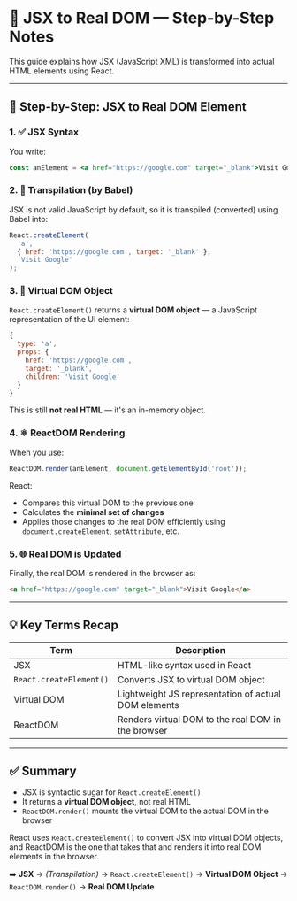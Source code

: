 # 🧩 JSX to Real DOM — Step-by-Step Notes

This guide explains how JSX (JavaScript XML) is transformed into actual HTML elements using React.

---

## 🔄 Step-by-Step: JSX to Real DOM Element

### 1. ✅ JSX Syntax

You write:
```jsx
const anElement = <a href="https://google.com" target="_blank">Visit Google</a>;
```

### 2. 🔧 Transpilation (by Babel)

JSX is not valid JavaScript by default, so it is transpiled (converted) using Babel into:

```js
React.createElement(
  'a',
  { href: 'https://google.com', target: '_blank' },
  'Visit Google'
);
```

### 3. 🧠 Virtual DOM Object

`React.createElement()` returns a **virtual DOM object** — a JavaScript representation of the UI element:

```js
{
  type: 'a',
  props: {
    href: 'https://google.com',
    target: '_blank',
    children: 'Visit Google'
  }
}
```

This is still **not real HTML** — it's an in-memory object.

### 4. ⚛️ ReactDOM Rendering

When you use:

```js
ReactDOM.render(anElement, document.getElementById('root'));
```

React:

- Compares this virtual DOM to the previous one
- Calculates the **minimal set of changes**
- Applies those changes to the real DOM efficiently using `document.createElement`, `setAttribute`, etc.

### 5. 🌐 Real DOM is Updated

Finally, the real DOM is rendered in the browser as:

```html
<a href="https://google.com" target="_blank">Visit Google</a>
```

---

## 💡 Key Terms Recap

| Term | Description |
|------|-------------|
| JSX | HTML-like syntax used in React |
| `React.createElement()` | Converts JSX to virtual DOM object |
| Virtual DOM | Lightweight JS representation of actual DOM elements |
| ReactDOM | Renders virtual DOM to the real DOM in the browser |

---

## ✅ Summary

- JSX is syntactic sugar for `React.createElement()`
- It returns a **virtual DOM object**, not real HTML
- `ReactDOM.render()` mounts the virtual DOM to the actual DOM in the browser


React uses `React.createElement()` to convert JSX into virtual DOM objects, and ReactDOM is the one that takes that and renders it into real DOM elements in the browser.

<!-- JSX --Transpilation ==> `React.createElement()` ==> VirtualDOM object ==> ReactDOM Rendering ==> update realDOM -->

➡️ **JSX** → _(Transpilation)_ → `React.createElement()` → **Virtual DOM Object** → `ReactDOM.render()` → **Real DOM Update**
